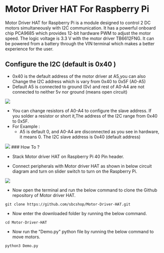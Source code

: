 # Motor Driver HAT For Raspberry Pi

Motor Driver HAT for Raspberry Pi is a module designed to control 2 DC motors simultaneously with I2C communication. It has a powerful onboard chip PCA9685 which provides 12-bit hardware PWM to adjust the motor speed. The logic voltage is 3.3 V with the motor driver TB6612FNG. It can be powered from a battery through the VIN terminal which makes a better experience for the user.



## Configure the I2C (default is 0x40 )
 * 0x40 is the default address of the motor driver at A5,you can also Change the I2C address which is vary from  0x40 to 0x5F (A0-A5)
 * Default A5 is connected to ground (0v) and rest of A0-A4 are not connected to neither 5v nor ground (means open circuit)
  <img src="https://github.com/sbcshop/Motor-Driver-HAT/blob/main/I2C_configure.JPG" /> 
  
 * You can change resistors of A0-A4 to configure the slave address. If you solder a resistor or short it,The address of the I2C range from 0x40 to 0x5F.
 * For Example :
   * A5 is default 0, and  A0-A4 are disconnected as you see in hardware, it means 0. The I2C slave address is 0x40 (default address)
  <img src = "https://github.com/sbcshop/Motor-Driver-HAT/blob/main/img.JPG" />
### How To ?

* Stack Motor driver HAT on Raspberry Pi 40 Pin header.

* Connect peripherals with Motor driver HAT as shown in below circuit diagram and turn on slider switch to turn on the Raspberry Pi.

<img src="https://learn.sb-components.co.uk/images/b/b3/Motor_driver_hat_ckt.png" />



* Now open the terminal and run the below command to clone the Github repository of Motor driver HAT.

``` git clone https://github.com/sbcshop/Motor-Driver-HAT.git ```

* Now enter the downloaded folder by running the below command.

``` cd Motor-Driver-HAT ```

* Now run the "Demo.py" python file by running the below command to move motors.

``` python3 Demo.py  ```
